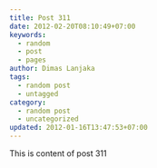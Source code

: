 ```yaml
---
title: Post 311
date: 2012-02-20T08:10:49+07:00
keywords:
  - random
  - post
  - pages
author: Dimas Lanjaka
tags:
  - random post
  - untagged
category:
  - random post
  - uncategorized
updated: 2012-01-16T13:47:53+07:00
---
```

This is content of post 311